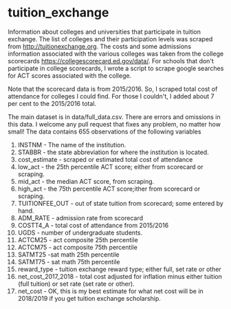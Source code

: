 # tuition_exchange
Information about colleges and universities that participate in tuition exchange. The list of colleges and their participation levels was scraped from http://tuitionexchange.org. The costs and some admissions information associated with the various colleges was taken from the college scorecards https://collegescorecard.ed.gov/data/. For schools that don't participate in college scorecards, I wrote a script to scrape google searches for ACT scores associated with the college.

Note that the scorecard data is from 2015/2016. So, I scraped total cost of attendance for colleges I could find. For those I couldn't, I added about 7 per cent to the 2015/2016 total. 

The main dataset is in data/full_data.csv. There are errors and omissions in this data. I welcome any pull request that fixes any problem, no matter how small! The data contains 655 observations of the following variables

1. INSTNM - The name of the institution.
2. STABBR - the state abbreviation for where the institution is located.
2. cost_estimate - scraped or estimated total cost of attendance
3. low_act - the 25th percentile ACT score; either from scorecard or scraping.
4. mid_act - the median ACT score, from scraping.
5. high_act - the 75th percentile ACT score;ither from scorecard or scraping.
6. TUITIONFEE_OUT - out of state tuition from scorecard; some entered by hand.
7. ADM_RATE - admission rate from scorecard      
8. COSTT4_A - total cost of attendance from 2015/2016
9. UGDS - number of undergraduate students.
10. ACTCM25 - act composite 25th percentile
11. ACTCM75 - act composite 75th percentile
12. SATMT25 -sat math 25th percentile
13. SATMT75 - sat math 75th percentile
14. reward_type - tuition exchange reward type; either full, set rate or other
15. net_cost_2017_2018 - total cost adjusted for inflation minus either tuition (full tuition) or set rate (set rate or other).
16. net_cost - OK, this is my best estimate for what net cost will be in 2018/2019 if you get tuition exchange scholarship.
